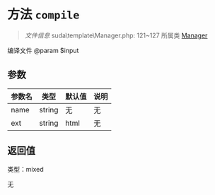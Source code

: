 # 方法 `compile`

> *文件信息* suda\template\Manager.php: 121~127
> 所属类 [Manager](../Manager.md)


编译文件
@param $input

## 参数


| 参数名 | 类型 | 默认值 | 说明 |
|--------|-----|-------|-------|
| name |  string | 无 | 无 |
| ext |  string | html | 无 |



## 返回值

类型：mixed

无


